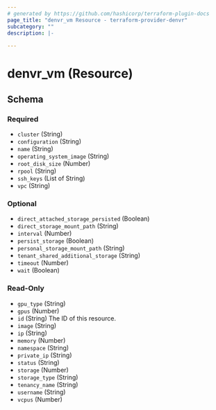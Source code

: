 ```yaml
---
# generated by https://github.com/hashicorp/terraform-plugin-docs
page_title: "denvr_vm Resource - terraform-provider-denvr"
subcategory: ""
description: |-
  
---
```


# denvr_vm (Resource)





<!-- schema generated by tfplugindocs -->
## Schema

### Required

- `cluster` (String)
- `configuration` (String)
- `name` (String)
- `operating_system_image` (String)
- `root_disk_size` (Number)
- `rpool` (String)
- `ssh_keys` (List of String)
- `vpc` (String)

### Optional

- `direct_attached_storage_persisted` (Boolean)
- `direct_storage_mount_path` (String)
- `interval` (Number)
- `persist_storage` (Boolean)
- `personal_storage_mount_path` (String)
- `tenant_shared_additional_storage` (String)
- `timeout` (Number)
- `wait` (Boolean)

### Read-Only

- `gpu_type` (String)
- `gpus` (Number)
- `id` (String) The ID of this resource.
- `image` (String)
- `ip` (String)
- `memory` (Number)
- `namespace` (String)
- `private_ip` (String)
- `status` (String)
- `storage` (Number)
- `storage_type` (String)
- `tenancy_name` (String)
- `username` (String)
- `vcpus` (Number)
